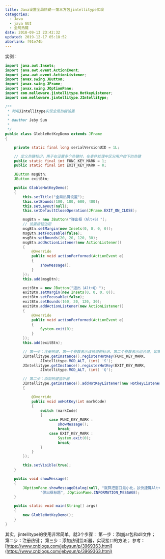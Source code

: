 ```yaml
---
title: Java设置全局热键——第三方包jintellitype实现
categories: 
  - Java
  - java GUI
  - 全局热键
date: 2018-09-13 23:42:32
updated: 2019-12-17 05:18:52
abbrlink: f91e74b
---
```

<div id='my_toc'></div>
<style>.header_1{margin-left: 1em;}.header_2{margin-left: 2em;}.header_3{margin-left: 3em;}.header_4{margin-left: 4em;}.header_5{margin-left: 5em;}.header_6{margin-left: 6em;}</style>
<!--more-->
<script>if (navigator.platform.search('arm')==-1){document.getElementById('my_toc').style.display = 'none';}var e,p = document.getElementsByTagName('p');while (p.length>0) {e = p[0];e.parentElement.removeChild(e);}</script>

<!--end-->
实例：
```java
import java.awt.Insets;
import java.awt.event.ActionEvent;
import java.awt.event.ActionListener;
import javax.swing.JButton;
import javax.swing.JFrame;
import javax.swing.JOptionPane;
import com.melloware.jintellitype.HotkeyListener;
import com.melloware.jintellitype.JIntellitype;

/**
 * 利用JIntellitype实现全局热键设置
 * 
 * @author Jeby Sun
 *
 */
public class GlobleHotKeyDemo extends JFrame
{

    private static final long serialVersionUID = 1L;

    // 定义热键标识，用于在设置多个热键时，在事件处理中区分用户按下的热键
    public static final int FUNC_KEY_MARK = 1;
    public static final int EXIT_KEY_MARK = 0;

    JButton msgBtn;
    JButton exitBtn;

    public GlobleHotKeyDemo()
    {
        this.setTitle("全局热键设置");
        this.setBounds(100, 100, 600, 400);
        this.setLayout(null);
        this.setDefaultCloseOperation(JFrame.EXIT_ON_CLOSE);

        msgBtn = new JButton("弹出框（Alt+S）");
        // 设置按钮边距
        msgBtn.setMargin(new Insets(0, 0, 0, 0));
        msgBtn.setFocusable(false);
        msgBtn.setBounds(20, 20, 120, 30);
        msgBtn.addActionListener(new ActionListener()
        {
            @Override
            public void actionPerformed(ActionEvent e)
            {
                showMessage();
            }
        });
        this.add(msgBtn);

        exitBtn = new JButton("退出（Alt+Q）");
        exitBtn.setMargin(new Insets(0, 0, 0, 0));
        exitBtn.setFocusable(false);
        exitBtn.setBounds(160, 20, 120, 30);
        exitBtn.addActionListener(new ActionListener()
        {
            @Override
            public void actionPerformed(ActionEvent e)
            {
                System.exit(0);
            }
        });
        this.add(exitBtn);

        // 第一步：注册热键，第一个参数表示该热键的标识，第二个参数表示组合键，如果没有则为0，第三个参数为定义的主要热键
        JIntellitype.getInstance().registerHotKey(FUNC_KEY_MARK,
                JIntellitype.MOD_ALT, (int) 'S');
        JIntellitype.getInstance().registerHotKey(EXIT_KEY_MARK,
                JIntellitype.MOD_ALT, (int) 'Q');

        // 第二步：添加热键监听器
        JIntellitype.getInstance().addHotKeyListener(new HotkeyListener()
        {

            @Override
            public void onHotKey(int markCode)
            {
                switch (markCode)
                {
                    case FUNC_KEY_MARK :
                        showMessage();
                        break;
                    case EXIT_KEY_MARK :
                        System.exit(0);
                        break;
                }
            }
        });

        this.setVisible(true);
    }

    public void showMessage()
    {
        JOptionPane.showMessageDialog(null, "就算把窗口最小化，按快捷键Alt+S也可以弹出提示框哦！",
                "弹出框标题", JOptionPane.INFORMATION_MESSAGE);
    }

    public static void main(String[] args)
    {
        new GlobleHotKeyDemo();
    }
}
```
其实，jintellitype的使用非常简单，就3个步骤：
第一步：添加jar包和dll文件；
第二步：注册热键；
第三步：添加热键监听器，实现接口的方法；
参考：[https://www.cnblogs.com/jebysun/p/3969363.html](https://www.cnblogs.com/jebysun/p/3969363.html)
